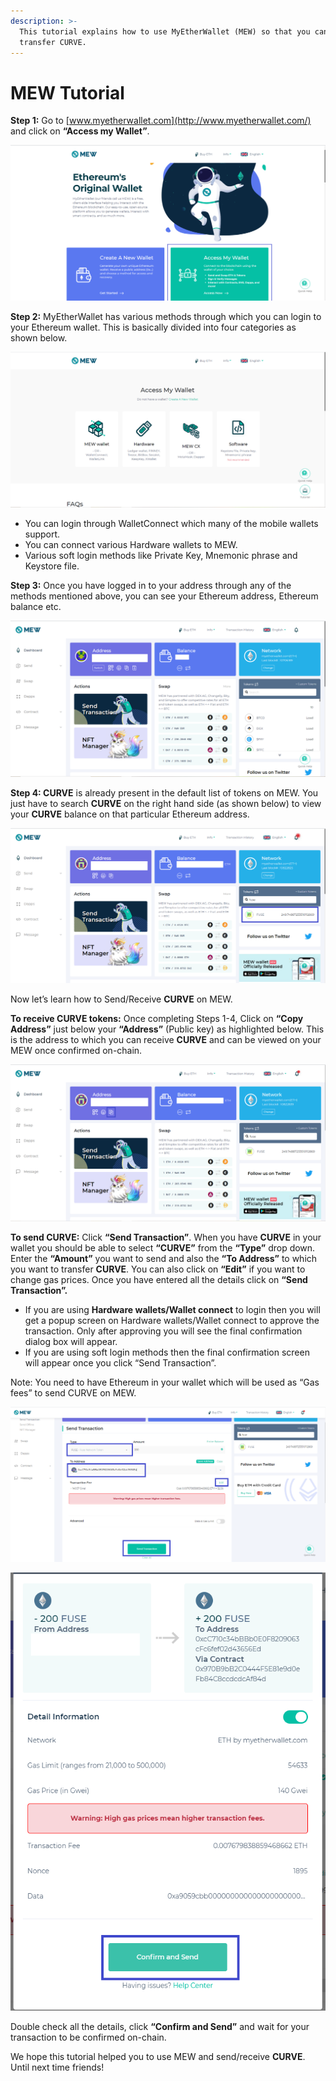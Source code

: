 ```yaml
---
description: >-
  This tutorial explains how to use MyEtherWallet (MEW) so that you can view and
  transfer CURVE.
---
```


# MEW Tutorial

**Step 1:** Go to [www.myetherwallet.com](http://www.myetherwallet.com/) and click on **“Access my Wallet”**.

![](../.gitbook/assets/2%20%283%29.png)

**Step 2:** MyEtherWallet has various methods through which you can login to your Ethereum wallet. This is basically divided into four categories as shown below.

![](../.gitbook/assets/1%20%282%29.png)

* You can login through WalletConnect which many of the mobile wallets support.
* You can connect various Hardware wallets to MEW.
* Various soft login methods like Private Key, Mnemonic phrase and Keystore file.

**Step 3:** Once you have logged in to your address through any of the methods mentioned above, you can see your Ethereum address, Ethereum balance etc.

![](../.gitbook/assets/6%20%283%29.png)

**Step 4: CURVE** is already present in the default list of tokens on MEW. You just have to search **CURVE** on the right hand side \(as shown below\) to view your **CURVE** balance on that particular Ethereum address.

![](../.gitbook/assets/7%20%282%29.png)

Now let’s learn how to Send/Receive **CURVE** on MEW.

**To receive CURVE tokens:** Once completing Steps 1-4, Click on **“Copy Address”** just below your **“Address”** \(Public key\) as highlighted below. This is the address to which you can receive **CURVE** and can be viewed on your MEW once confirmed on-chain.

![](../.gitbook/assets/8.png)

**To send CURVE:** Click **“Send Transaction”**. When you have **CURVE** in your wallet you should be able to select **“CURVE”** from the **“Type”** drop down. Enter the **“Amount”** you want to send and also the **“To Address”** to which you want to transfer **CURVE**. You can also click on **“Edit”** if you want to change gas prices. Once you have entered all the details click on **“Send Transaction”.**

* If you are using **Hardware wallets/Wallet connect** to login then you will get a popup screen on Hardware wallets/Wallet connect to approve the transaction. Only after approving you will see the final confirmation dialog box will appear.
*  If you are using soft login methods then the final confirmation screen will appear once you click “Send Transaction”.

Note: You need to have Ethereum in your wallet which will be used as “Gas fees” to send CURVE on MEW.

![](../.gitbook/assets/9%20%282%29.png)

![](../.gitbook/assets/10%20%281%29.png)

Double check all the details, click **“Confirm and Send”** and wait for your transaction to be confirmed on-chain.

We hope this tutorial helped you to use MEW and send/receive **CURVE**. Until next time friends!

